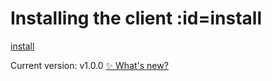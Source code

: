 # Installing the client :id=install

[install](../../../commont/install.md ':include')

Current version: v1.0.0 [✨ What's new?](https://github.com/wonder-light/glidea/releases)
